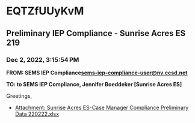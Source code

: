 # EQTZfUUyKvM
## Preliminary IEP Compliance - Sunrise Acres ES 219
### Dec 2, 2022, 3:15:54 PM
**FROM: SEMS IEP Compliance<sems-iep-compliance-user@nv.ccsd.net>**

**TO: to SEMS IEP Compliance, Jennifer Boeddeker [Sunrise Acres ES]**


Greetings, 





* [Attachment: Sunrise Acres ES-Case Manager Compliance Preliminary Data 220222.xlsx](EQTZfUUyKvM-attachment-1.xlsx)
